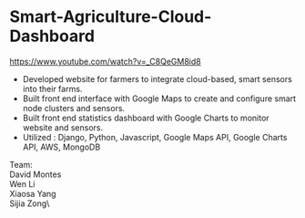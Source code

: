 # Smart-Agriculture-Cloud-Dashboard

https://www.youtube.com/watch?v=_C8QeGM8id8

- Developed website for farmers to integrate cloud-based, smart sensors into their farms.
- Built front end interface with Google Maps to create and configure smart node clusters and sensors.
- Built front end statistics dashboard with Google Charts to monitor website and sensors.
- Utilized : Django, Python, Javascript, Google Maps API, Google Charts API, AWS, MongoDB

Team:\
David Montes\
Wen Li\
Xiaosa Yang\
Sijia Zong\
